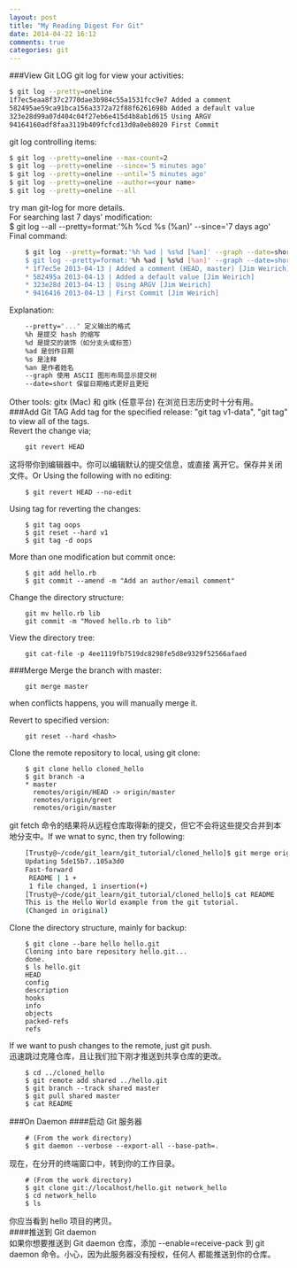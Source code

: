 ```yaml
---
layout: post
title: "My Reading Digest For Git"
date: 2014-04-22 16:12
comments: true
categories: git
---
```

###View Git LOG
git log for view your activities:    

```sh run.sh
$ git log --pretty=oneline
1f7ec5eaa8f37c2770dae3b984c55a1531fcc9e7 Added a comment
582495ae59ca91bca156a3372a72f88f6261698b Added a default value
323e28d99a07d404c04f27eb6e415d4b8ab1d615 Using ARGV
94164160adf8faa3119b409fcfcd13d0a0eb8020 First Commit

```
git log controlling items:    

```sh run.sh
$ git log --pretty=oneline --max-count=2
$ git log --pretty=oneline --since='5 minutes ago'
$ git log --pretty=oneline --until='5 minutes ago'
$ git log --pretty=oneline --author=<your name>
$ git log --pretty=oneline --all

```
try man git-log for more details.     
For searching last 7 days' modification:    
	$ git log --all --pretty=format:'%h %cd %s (%an)' --since='7 days ago'
Final command:     

```sh run.sh
	$ git log --pretty=format:'%h %ad | %s%d [%an]' --graph --date=short'
	$ git log --pretty=format:'%h %ad | %s%d [%an]' --graph --date=short
	* 1f7ec5e 2013-04-13 | Added a comment (HEAD, master) [Jim Weirich]
	* 582495a 2013-04-13 | Added a default value [Jim Weirich]
	* 323e28d 2013-04-13 | Using ARGV [Jim Weirich]
	* 9416416 2013-04-13 | First Commit [Jim Weirich]

```
Explanation: 

```sh run.sh
	--pretty="..." 定义输出的格式
	%h 是提交 hash 的缩写
	%d 是提交的装饰（如分支头或标签）
	%ad 是创作日期
	%s 是注释
	%an 是作者姓名
	--graph 使用 ASCII 图形布局显示提交树
	--date=short 保留日期格式更好且更短

```
Other tools:  gitx (Mac) 和 gitk (任意平台) 在浏览日志历史时十分有用。    
###Add Git TAG
Add tag for the specified release: "git tag v1-data", "git tag" to view all of the tags.     
Revert the change via;     

```
	git revert HEAD

```
这将带你到编辑器中。你可以编辑默认的提交信息，或直接 离开它。保存并关闭文件。Or Using the following with no editing:     

```
	$ git revert HEAD --no-edit

```
Using tag for reverting the changes:    

```
	$ git tag oops
	$ git reset --hard v1
	$ git tag -d oops

```
More than one modification but commit once:     	

```
	$ git add hello.rb
	$ git commit --amend -m "Add an author/email comment"

```
Change the directory structure:     

```
	git mv hello.rb lib
	git commit -m "Moved hello.rb to lib"

```
View the directory tree:     

```
	git cat-file -p 4ee1119fb7519dc8298fe5d8e9329f52566afaed

```
###Merge
Merge the branch with master:     

```
	git merge master

```
when conflicts happens, you will manually merge it.     

Revert to specified version:     

```
	git reset --hard <hash>

```
Clone the remote repository to local, using git clone:    

```
	$ git clone hello cloned_hello
	$ git branch -a
	* master
	  remotes/origin/HEAD -> origin/master
	  remotes/origin/greet
	  remotes/origin/master

```

git fetch 命令的结果将从远程仓库取得新的提交，但它不会将这些提交合并到本地分支中。If we wnat to sync, then try following:        

```sh run.sh
	[Trusty@~/code/git_learn/git_tutorial/cloned_hello]$ git merge origin/master
	Updating 5de15b7..105a3d0
	Fast-forward
	 README | 1 +
	 1 file changed, 1 insertion(+)
	[Trusty@~/code/git_learn/git_tutorial/cloned_hello]$ cat README 
	This is the Hello World example from the git tutorial.
	(Changed in original)

```
Clone the directory structure, mainly for backup:    

```
	$ git clone --bare hello hello.git
	Cloning into bare repository hello.git...
	done.
	$ ls hello.git
	HEAD
	config
	description
	hooks
	info
	objects
	packed-refs
	refs

```
If we want to push changes to the remote, just git push.    
迅速跳过克隆仓库，且让我们拉下刚才推送到共享仓库的更改。

```
	$ cd ../cloned_hello
	$ git remote add shared ../hello.git
	$ git branch --track shared master
	$ git pull shared master
	$ cat README

```
###On Daemon
####启动 Git 服务器    

```
	# (From the work directory)
	$ git daemon --verbose --export-all --base-path=.

```
现在，在分开的终端窗口中，转到你的工作目录。    

```
	# (From the work directory)
	$ git clone git://localhost/hello.git network_hello
	$ cd network_hello
	$ ls

```
你应当看到 hello 项目的拷贝。    
####推送到 Git daemon     
如果你想要推送到 Git daemon 仓库，添加 --enable=receive-pack 到 git daemon 命令。小心，因为此服务器没有授权，任何人 都能推送到你的仓库。
